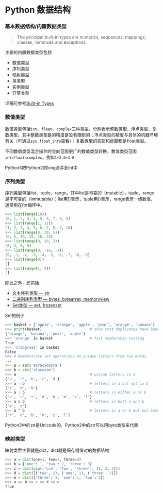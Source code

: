 # Python 数据结构

### 基本数据结构/内置数据类型

> The principal built-in types are numerics, sequences, mappings, classes, instances and exceptions.

主要的内置数据类型包括

- 数值类型
- 序列类型
- 映射类型
- 类类型
- 实例类型
- 异常类型

详细可参考[Built-in Types](https://docs.python.org/3.4/library/stdtypes.html)

### 数值类型

数值类型包括`int`、`float`、`complex`三种类型，分别表示整数类型、浮点类型、复数类型。其中整数类型是的精度是没有限制的；浮点类型的精度与具体的机器环境有关（可通过`sys.float_info`查看）；复数类型的实部和虚部都是float类型。

不同数值类型混合操作时会向范围更广的数值类型转换，数值类型范围`int<float<complex`，例如`1+2.0=3.0`

Python3把Python2的long合并到int中

### 序列类型

序列类型包括list、tuple、range。其中list是可变的（mutable），tuple、range是不可变的（immutable）；list用[]表示，tuple用()表示，range表示一组数值，通常用在for循环中。

```python
>>> list(range(10))
[0, 1, 2, 3, 4, 5, 6, 7, 8, 9]
>>> list(range(1, 11))
[1, 2, 3, 4, 5, 6, 7, 8, 9, 10]
>>> list(range(0, 30, 5))
[0, 5, 10, 15, 20, 25]
>>> list(range(0, 10, 3))
[0, 3, 6, 9]
>>> list(range(0, -10, -1))
[0, -1, -2, -3, -4, -5, -6, -7, -8, -9]
>>> list(range(0))
[]
>>> list(range(1, 0))
[]
```

除此之外，还包括

- [文本序列类型 — str](https://docs.python.org/3.4/library/stdtypes.html#text-sequence-type-str)
- [二进制序列类型 — bytes, bytearray, memoryview](https://docs.python.org/3.4/library/stdtypes.html#binary-sequence-types-bytes-bytearray-memoryview)
- [Set类型 — set, frozenset](https://docs.python.org/3.4/library/stdtypes.html#set-types-set-frozenset)

Set的例子

```python
>>> basket = {'apple', 'orange', 'apple', 'pear', 'orange', 'banana'}
>>> print(basket)                      # show that duplicates have been removed
{'orange', 'banana', 'pear', 'apple'}
>>> 'orange' in basket                 # fast membership testing
True
>>> 'crabgrass' in basket
False
>>> # Demonstrate set operations on unique letters from two words
...
>>> a = set('abracadabra')
>>> b = set('alacazam')
>>> a                                  # unique letters in a
{'a', 'r', 'b', 'c', 'd'}
>>> a - b                              # letters in a but not in b
{'r', 'd', 'b'}
>>> a | b                              # letters in either a or b
{'a', 'c', 'r', 'd', 'b', 'm', 'z', 'l'}
>>> a & b                              # letters in both a and b
{'a', 'c'}
>>> a ^ b                              # letters in a or b but not both
{'r', 'd', 'b', 'm', 'z', 'l'}

```

Python3中的str是Unicode的，Python2中的str可以用byte类型来代替

### 映射类型

映射类型主要就是dict，dict就是保存键值对的数据结构

```python
>>> a = dict(one=1, two=2, three=3)
>>> b = {'one': 1, 'two': 2, 'three': 3}
>>> c = dict(zip(['one', 'two', 'three'], [1, 2, 3]))
>>> d = dict([('two', 2), ('one', 1), ('three', 3)])
>>> e = dict({'three': 3, 'one': 1, 'two': 2})
>>> a == b == c == d == e
True
```